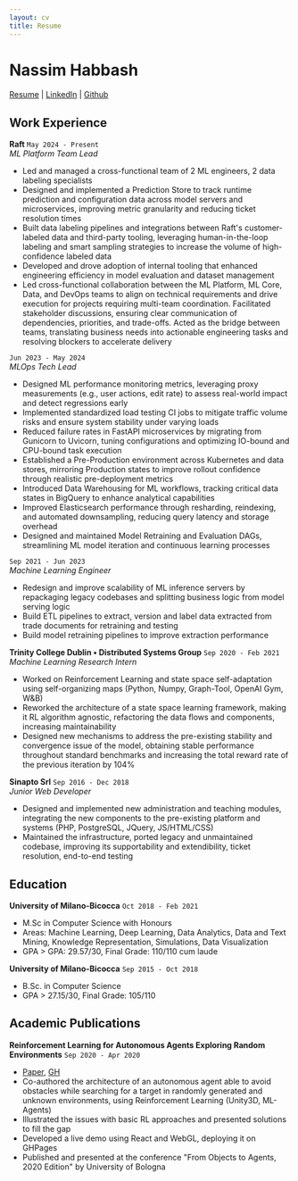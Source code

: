 ```yaml
---
layout: cv
title: Resume
---
```


# Nassim Habbash

<div id="webaddress">
<a href="nhabbash.github.io/resume/" target="_blank">
Resume</a> |
<a href="https://www.linkedin.com/in/nhabbash/" target="_blank">
LinkedIn</a> |
<a href="https://github.com/nhabbash/" target="_blank">
Github</a>
</div>

## Work Experience

**Raft**
`May 2024 - Present`<br>
*ML Platform Team Lead*

- Led and managed a cross-functional team of 2 ML engineers, 2 data labeling specialists
- Designed and implemented a Prediction Store to track runtime prediction and configuration data across model servers and microservices, improving metric granularity and reducing ticket resolution times
- Built data labeling pipelines and integrations between Raft's customer-labeled data and third-party tooling, leveraging human-in-the-loop labeling and smart sampling strategies to increase the volume of high-confidence labeled data
- Developed and drove adoption of internal tooling that enhanced engineering efficiency in model evaluation and dataset management
- Led cross-functional collaboration between the ML Platform, ML Core, Data, and DevOps teams to align on technical requirements and drive execution for projects requiring multi-team coordination. Facilitated stakeholder discussions, ensuring clear communication of dependencies, priorities, and trade-offs. Acted as the bridge between teams, translating business needs into actionable engineering tasks and resolving blockers to accelerate delivery


`Jun 2023 - May 2024`<br>
*MLOps Tech Lead*

- Designed ML performance monitoring metrics, leveraging proxy measurements (e.g., user actions, edit rate) to assess real-world impact and detect regressions early
- Implemented standardized load testing CI jobs to mitigate traffic volume risks and ensure system stability under varying loads
- Reduced failure rates in FastAPI microservices by migrating from Gunicorn to Uvicorn, tuning configurations and optimizing IO-bound and CPU-bound task execution
- Established a Pre-Production environment across Kubernetes and data stores, mirroring Production states to improve rollout confidence through realistic pre-deployment metrics
- Introduced Data Warehousing for ML workflows, tracking critical data states in BigQuery to enhance analytical capabilities
- Improved Elasticsearch performance through resharding, reindexing, and automated downsampling, reducing query latency and storage overhead
- Designed and maintained Model Retraining and Evaluation DAGs, streamlining ML model iteration and continuous learning processes


`Sep 2021 - Jun 2023`<br>
*Machine Learning Engineer*

- Redesign and improve scalability of ML inference servers by repackaging legacy codebases and splitting business logic from model serving logic
- Build ETL pipelines to extract, version and label data extracted from trade documents for retraining and testing
- Build model retraining pipelines to improve extraction performance

**Trinity College Dublin • Distributed Systems Group**
`Sep 2020 - Feb 2021`<br>
*Machine Learning Research Intern*

- Worked on Reinforcement Learning and state space self-adaptation using self-organizing maps (Python, Numpy, Graph-Tool, OpenAI Gym, W\&B)
- Reworked the architecture of a state space learning framework, making it RL algorithm agnostic, refactoring the data flows and components, increasing maintainability
- Designed new mechanisms to address the pre-existing stability and convergence issue of the model, obtaining stable performance throughout standard benchmarks and increasing the total reward rate of the previous iteration by 104%

**Sinapto Srl**
`Sep 2016 - Dec 2018`<br>
*Junior Web Developer*
- Designed and implemented new administration and teaching modules, integrating the new components to the pre-existing platform and systems (PHP, PostgreSQL, JQuery, JS/HTML/CSS)
- Maintained the infrastructure, ported legacy and unmaintained codebase, improving its supportability and extendibility, ticket resolution, end-to-end testing


## Education

**University of Milano-Bicocca**
`Oct 2018 - Feb 2021`

- M.Sc in Computer Science with Honours
- Areas: Machine Learning, Deep Learning, Data Analytics, Data and Text Mining, Knowledge Representation, Simulations, Data Visualization
- GPA <a id="sutd-gpa">> GPA: 29.57/30</a>, Final Grade: 110/110 cum laude

**University of Milano-Bicocca**
`Sep 2015 - Oct 2018`

- B.Sc. in Computer Science
- GPA <a id="smu-gpa">> 27.15/30</a>, Final Grade: 105/110


<div style="page-break-after: always;"></div>


## Academic Publications

**Reinforcement Learning for Autonomous Agents Exploring Random Environments**
`Sep 2020 - Apr 2020`<br>
- [Paper](http://ceur-ws.org/Vol-2706/paper5.pdf), [GH](https://github.com/nhabbash/autonomous-exploration-agent)
- Co-authored the architecture of an autonomous agent able to avoid obstacles while searching for a target in randomly generated and unknown environments, using Reinforcement Learning (Unity3D, ML-Agents)
- Illustrated the issues with basic RL approaches and presented solutions to fill the gap
- Developed a live demo using React and WebGL, deploying it on GHPages
- Published and presented at the conference "From Objects to Agents, 2020 Edition" by University of Bologna